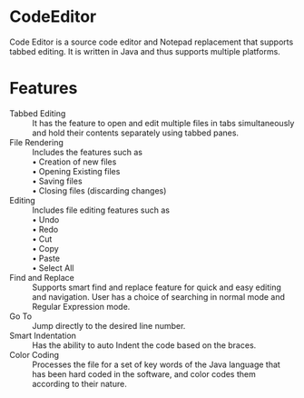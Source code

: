 CodeEditor
==========

Code Editor is a source code editor and Notepad replacement that supports tabbed editing. It is written in Java and thus supports multiple platforms.


Features
========
<dl>
<dt>Tabbed Editing</dt>
<dd>It has the feature to open and edit multiple files in tabs simultaneously and hold their contents separately using tabbed panes.</dd>

<dt>File Rendering</dt>
<dd>Includes the features such as <br>
•  Creation of new files<br>
•	Opening Existing files<br>
•	Saving files<br>
•	Closing files (discarding changes)</dd>

<dt>Editing</dt>
<dd>Includes file editing features such as<br>
•	Undo<br>
•	Redo<br>
•	Cut<br>
•	Copy<br>
•	Paste<br>
•	Select All</dd>

<dt>Find and Replace</dt>
<dd>Supports smart find and replace feature for quick and easy editing and navigation. User has a choice of searching in normal mode and Regular Expression mode.</dd>
<dt>Go To</dt>
<dd>Jump directly to the desired line number.</dd>
<dt>Smart Indentation</dt>
<dd>Has the ability to auto Indent the code based on the braces.</dd>
<dt>Color Coding</dt>
<dd>Processes the file for a set of key words of the Java language that has been hard coded in the software, and color codes them according to their nature.</dd>
